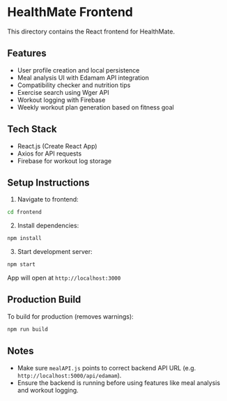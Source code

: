 # HealthMate Frontend

This directory contains the React frontend for HealthMate.

## Features

- User profile creation and local persistence
- Meal analysis UI with Edamam API integration
- Compatibility checker and nutrition tips
- Exercise search using Wger API
- Workout logging with Firebase
- Weekly workout plan generation based on fitness goal

## Tech Stack

- React.js (Create React App)
- Axios for API requests
- Firebase for workout log storage

## Setup Instructions

1. Navigate to frontend:

```bash
cd frontend
```

2. Install dependencies:

```bash
npm install
```

3. Start development server:

```bash
npm start
```

App will open at `http://localhost:3000`

## Production Build

To build for production (removes warnings):

```bash
npm run build
```

## Notes

- Make sure `mealAPI.js` points to correct backend API URL (e.g. `http://localhost:5000/api/edamam`).
- Ensure the backend is running before using features like meal analysis and workout logging.